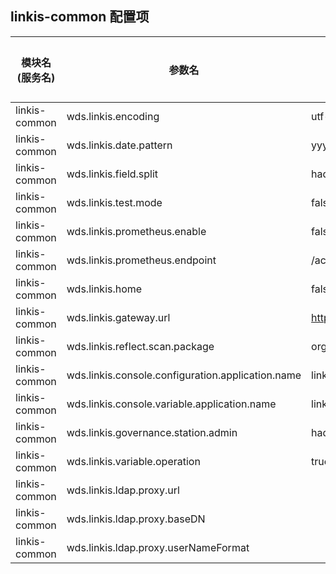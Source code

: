 ## linkis-common 配置项

| 模块名(服务名) | 参数名 | 默认值 | 描述 | 是否引用|
| -------- | -------- | ----- |----- |  -----   |
|linkis-common|wds.linkis.encoding|utf-8|字符类型|true|
|linkis-common|wds.linkis.date.pattern |yyyy-MM-dd'T'HH:mm:ssZ |时间格式|true|
|linkis-common|wds.linkis.field.split|hadoop|field.split|true|
|linkis-common|wds.linkis.test.mode|false| test.mode  |true|
|linkis-common|wds.linkis.prometheus.enable|false|prometheus.enable|true|
|linkis-common|wds.linkis.prometheus.endpoint| /actuator/prometheus|prometheus.endpoint  |true|
|linkis-common|wds.linkis.home|false| test.mode  |true|
|linkis-common|wds.linkis.gateway.url|http://127.0.0.1:9001/|gateway.url|true|
|linkis-common|wds.linkis.reflect.scan.package| org.apache.linkis,com.webank.wedatasphere |scan.package  |true|
|linkis-common|wds.linkis.console.configuration.application.name|linkis-ps-configuration|configuration.application.name|true|
|linkis-common|wds.linkis.console.variable.application.name|linkis-ps-publicservice|variable.application.name|true|
|linkis-common|wds.linkis.governance.station.admin|hadoop| station.admin  |true|
|linkis-common|wds.linkis.variable.operation|true|variable.operation |true|
|linkis-common|wds.linkis.ldap.proxy.url|   |scan.package  |true|
|linkis-common|wds.linkis.ldap.proxy.baseDN| | proxy.baseDN  |true|
|linkis-common|wds.linkis.ldap.proxy.userNameFormat | |proxy.userNameFormat  |true|
